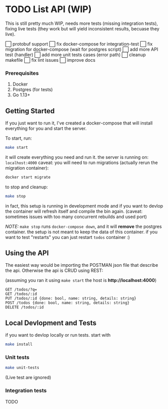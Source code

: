 # TODO List API (WIP)

This is still pretty much WIP, needs more tests (missing integration tests), fixing live tests (they work but will yield inconsistent results, becuase they live).

⬜️ protobuf support
⬜️ fix docker-compose for integration-test
⬜️ fix migration for docker-compose (wait for postgres script)
⬜️ add more API test (handler)
⬜️ add more unit tests cases (error path)
⬜️ cleanup makefile
⬜️ fix lint issues
⬜️ improve docs

### Prerequisites

1. Docker
2. Postgres (for tests)
3. Go 1.13+

## Getting Started

If you just want to run it, I've created a docker-compose that will install everything for you and start the server.

To start, run:

```bash
make start
```

it will create everything you need and run it.
the server is running on: `localhost:4000`
caveat: you will need to run migrations (actually rerun the migration container):

```bash
docker start migrate
```

to stop and cleanup:

```bash
make stop
```

in fact, this setup is running in development mode and if you want to devlop the container will refresh itself and compile the bin again.
(caveat: sometimes issues with too many concurrent rebuilds and used port)

_NOTE:_
`make stop` runs `docker-compose down`, and it will <b>remove</b> the postgres container. the setup is not meant to keep the data of this container.
if you want to test "restarts" you can just restart `todos` container :)

## Using the API

The easiest way would be importing the POSTMAN json file that describe the api.
Otherwise the api is CRUD using REST:

(assuming you ran it using `make start` the host is <b>http://localhost:4000</b>)

```http
GET /todos/?q=
GET /todos/:id
PUT /todos/:id {done: bool, name: string, details: string}
POST /todos {done: bool, name: string, details: string}
DELETE /todos/:id
```

## Local Devlopment and Tests

if you want to devlop locally or run tests. start with

```bash
make install
```

### Unit tests

```bash
make unit-tests
```

(Live test are ignored)

### Integration tests

TODO

